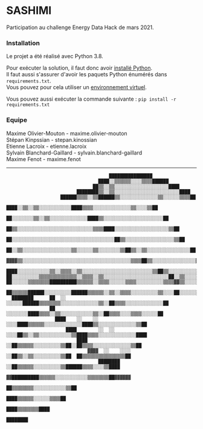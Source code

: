 # SASHIMI

Participation au challenge Energy Data Hack de mars 2021.

### Installation

Le projet a été réalisé avec Python 3.8.

Pour exécuter la solution, il faut donc avoir [installé Python](https://www.python.org/downloads/).  
Il faut aussi s'assurer d'avoir les paquets Python énumérés dans `requirements.txt`.  
Vous pouvez pour cela utiliser un [environnement virtuel](https://docs.python.org/fr/3.6/tutorial/venv.html).

Vous pouvez aussi exécuter la commande suivante :
`pip install -r requirements.txt`

### Equipe
Maxime Olivier-Mouton - maxime.olivier-mouton  
Stépan Kinpssian - stepan.kinossian  
Etienne Lacroix - etienne.lacroix  
Sylvain Blanchard-Gaillard - sylvain.blanchard-gaillard  
Maxime Fenot - maxime.fenot  




---
```
                                      ████████████████                                          
                                  ████░░▒▒▒▒▒▒░░░░▒▒▒▒██████                                    
                                ██▒▒░░▒▒░░░░░░░░░░░░░░░░░░░░████                                
                          ████████▒▒░░▒▒░░░░░░░░░░░░░░░░░░░░░░░░████                            
                    ██████▒▒▒▒░░▒▒██████▒▒░░░░░░░░░░░░░░▒▒░░░░░░▒▒▒▒██                          
                ████░░▒▒░░▒▒░░░░░░░░░░░░████▒▒▒▒░░░░░░░░░░░░░░▒▒░░░░▒▒██                        
              ██░░░░░░░░▒▒░░▒▒░░░░░░░░░░░░░░████▒▒░░░░░░░░░░░░░░░░░░░░░░██                      
            ██▒▒░░░░░░░░░░░░░░░░░░░░░░░░░░░░▒▒▒▒████░░░░░░░░░░░░░░░░░░░░▒▒██                    
            ██░░░░░░░░░░░░░░░░░░░░░░░░░░░░░░░░░░░░░░██▒▒░░░░░░░░░░░░░░░░░░▒▒██                  
          ██░░▒▒░░░░░░░░░░░░░░░░░░▒▒░░░░░░▒▒░░░░░░░░▒▒██▒▒░░▒▒░░░░░░░░░░░░░░░░██                
      ▓▓▓▓▒▒░░░░░░░░░░░░░░░░░░░░░░░░░░░░░░░░░░░░░░░░▒▒▒▒██▒▒░░░░░░░░░░░░░░░░▒▒██                
  ████░░░░░░░░░░░░▒▒░░▒▒▒▒░░▒▒░░░░░░░░░░░░░░░░░░░░░░░░░░▒▒██▒▒░░░░░░░░░░░░░░░░▒▒██              
██░░░░░░░░░░▒▒▒▒▒▒▒▒▒▒▒▒▒▒░░▒▒▒▒░░▒▒░░░░░░░░░░░░░░░░░░░░░░░░██░░▒▒░░░░░░░░░░░░░░██              
██░░░░░░▒▒▒▒▒▒▒▒██████████▒▒▒▒▒▒░░▒▒▒▒░░░░░░▒▒▒▒░░░░░░░░░░▒▒▒▒▓▓▒▒░░░░░░░░░░░░░░▒▒██            
  ██▒▒▒▒▒▒██████░░░░░░░░░░██████▒▒▒▒▒▒░░▒▒░░▒▒▒▒░░░░░░░░░░▒▒░░░░██░░░░░░░░░░░░░░░░██            
  ████████      ██  ░░    ░░░░░░██████▒▒▒▒▒▒▒▒░░░░░░░░░░░░░░▒▒░░██▒▒▒▒░░░░░░░░░░░░░░██          
                ██            ░░░░░░░░████▒▒▒▒░░▒▒░░░░░░░░░░░░▒▒░░██▒▒▒▒░░░░▒▒▒▒░░░░░░██        
                  ████    ░░    ░░    ░░░░████▒▒▒▒▒▒░░░░░░░░░░░░░░████▒▒░░░░░░░░░░░░░░▒▒██      
                      ████        ░░  ░░  ░░░░██▒▒░░▒▒░░░░░░░░░░░░▒▒████▒▒▒▒░░░░░░░░░░░░░░████  
                          ████                ░░██▒▒▒▒▒▒░░░░░░░░░░▒▒██░░██▒▒▒▒░░░░░░░░░░░░░░▒▒██
                              ▓▓▓▓  ░░    ░░░░  ░░██▒▒░░▒▒░░░░░░░░░░▒▒██  ██▒▒▒▒▒▒▒▒▒▒▒▒▒▒▒▒██  
                                  ████████        ░░██▒▒▒▒▒▒░░░░░░░░░░▒▒██████▒▒▒▒░░░░▒▒████    
                                          ▓▓██████████▒▒▒▒▒▒░░░░░░░░░░░░▒▒▒▒▒▒▒▒██▓▓▓▓▓▓        
                                                      ██▒▒▒▒▒▒▒▒░░░░░░░░░░░░▒▒██                
                                                        ████▒▒▒▒▒▒░░░░░░▒▒▒▒██                  
                                                            ████▒▒▒▒▒▒▒▒████                    
                                                                ████████                        
```
